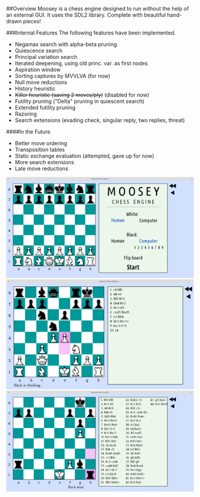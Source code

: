 ##Overview
Moosey is a chess engine designed to run without the help of an external GUI. It uses the SDL2 library. Complete with beautiful hand-drawn pieces!

###Internal Features
The following features have been implemented.
- Negamax search with alpha-beta pruning
- Quiescence search
- Principal variation search
- Iterated deepening, using old princ. var. as first nodes
- Aspiration window
- Sorting captures by MVVLVA (for now)
- Null move reductions
- History heuristic
- ~~Killer heuristic (saving 2 moves/ply)~~ (disabled for now)
- Futility pruning ("Delta" pruning in quiescent search)
- Extended futility pruning
- Razoring
- Search extensions (evading check, singular reply, two replies, threat)

####In the Future
- Better move ordering
- Transposition tables
- Static exchange evaluation (attempted, gave up for now)
- More search extensions
- Late move reductions

![Title screenshot](https://raw.githubusercontent.com/ChrisMoutsos/moosey/master/res/titlescreenshot.png)
![Screenshot](https://raw.githubusercontent.com/ChrisMoutsos/moosey/master/res/screenshot.png)
![Checkmate screenshot](https://raw.githubusercontent.com/ChrisMoutsos/moosey/master/res/checkmatescreenshot.png)

